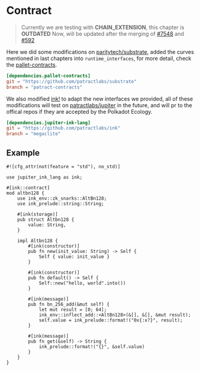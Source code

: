 # Contract

> Currently we are testing with **CHAIN_EXTENSION**, this chapter is **OUTDATED** Now, 
> will be updated after the merging of [#7548](https://github.com/paritytech/substrate/pull/7548)
> and [#592](https://github.com/paritytech/ink/pull/592)

Here we did some modifications on [paritytech/substrate][paritytech/substrate], added the
curves mentioned in last chapters into `runtime_interfaces`, for more detail, check the 
[pallet-contracts][pallet-contracts].

```toml
[dependencies.pallet-contracts]
git = "https://github.com/patractlabs/substrate"
branch = "patract-contracts"
```

We also modified [ink!][ink-lang] to adapt the new interfaces we provided,
all of these modifications will test on [patractlabs/jupiter][patractlabs/jupiter] in the 
future, and will pr to the offical repos if they are accepted by the Polkadot Ecology.


```toml
[dependencies.jupiter-ink-lang]
git = "https://github.com/patractlabs/ink"
branch = "megaclite"
```

## Example

```rust,ignore
#![cfg_attr(not(feature = "std"), no_std)]

use jupiter_ink_lang as ink;

#[ink::contract]
mod altbn128 {
    use ink_env::zk_snarks::AltBn128;
    use ink_prelude::string::String;

    #[ink(storage)]
    pub struct Altbn128 {
        value: String,
    }

    impl Altbn128 {
        #[ink(constructor)]
        pub fn new(init_value: String) -> Self {
            Self { value: init_value }
        }

        #[ink(constructor)]
        pub fn default() -> Self {
            Self::new("hello, world".into())
        }

        #[ink(message)]
        pub fn bn_256_add(&mut self) {
            let mut result = [0; 64];
            ink_env::inflect_add::<AltBn128>(&[], &[], &mut result);
            self.value = ink_prelude::format!("0x{:x?}", result);
        }

        #[ink(message)]
        pub fn get(&self) -> String {
            ink_prelude::format!("{}", &self.value)
        }
    }
}
```

[ink-lang]: https://github.com/patractlabs/ink
[paritytech/substrate]: https://github.com/paritytech/substrate.git
[patractlabs/jupiter]: https://github.com/paritytech/jupiter.git
[pallet-contracts]: https://github.com/patractlabs/substrate/tree/patract-contracts/frame/contracts
